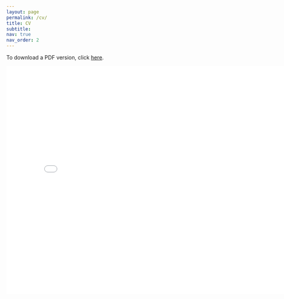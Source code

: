 ```yaml
---
layout: page
permalink: /cv/
title: CV
subtitle: 
nav: true
nav_order: 2
---
```


To download a PDF version, click [here](assets/pdf/cv.pdf).

<embed src="{{ site.url }}{{ site.baseurl }}/assets/pdf/cv.pdf" type="application/pdf" height="600" width = "800"/>
